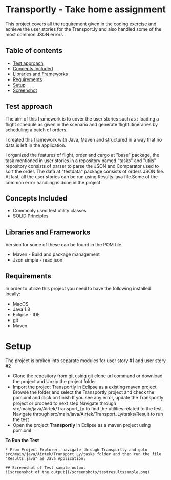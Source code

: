 # Transportly - Take home assignment
This project covers all the requirement given in the coding exercise and achieve the user stories for the Transport.ly and also handled some of the most common JSON errors

## Table of contents
* [Test approach](#test-approach)
* [Concepts Included](#concepts-included)
* [Libraries and Frameworks](#libraries-and-frameworks)
* [Requirements](#requirements)
* [Setup](#setup)
* [Screenshot](#screenshot)       

## Test approach

The aim of this framework is to cover the user stories such as : loading a flight schedule as given in the scenario and generate flight itineraries by scheduling a batch of orders. 

I created this framework with Java, Maven and structured in a way that no data is left in the application. 

I organized the features of flight, order and cargo at "base" package, the task mentioned in user stories in a repository named "tasks" and "utils" repository consists of parser to parse the JSON and Comparator used to sort the order. The data at "testdata" package consists of orders JSON file.  At last, all the user stories can be run using Results.java file.Some of the common error handling is done in the project


## Concepts Included

* Commonly used test utility classes
* SOLID Principles

## Libraries and Frameworks
Version for some of these can be found in the POM file.

* Maven - Build and package management
* Json simple - read json

## Requirements

In order to utilize this project you need to have the following installed locally:

* MacOS
* Java 1.8
* Eclipse - IDE
* git
* Maven 


# Setup


The project is broken into separate modules for user story #1 and user story #2

* Clone the repository from git using git clone url command or download the project and Unzip the project folder  
* Import the project Transportly in Eclipse as a existing maven project 
Browse the folder and select the Transportly project and check the pom.xml and click on finish
If you see any error, update the Transportly project or proceed to next step
Navigate through src/main/java/Airtek/Transport_Ly to find the utilities related to the test.
Navigate through src/main/java/Airtek/Transport_Ly/tasks/Result to run the test
* Open the project **Transportly** in Eclipse as a maven project using pom.xml

**To Run the Test**

```
* From Project Explorer, navigate through Transportly and goto src/main/java/Airtek/Transport_Ly/tasks folder and then run the file "Results.java" as Java Application;

## Screenshot of Test sample output
![screenshot of the output](/screenshots/testresultssample.png)


